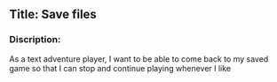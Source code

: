 ## Title: Save files
### Discription:
As a text adventure player, I want to be able to come back to my saved game so that I can stop and continue playing whenever I like
